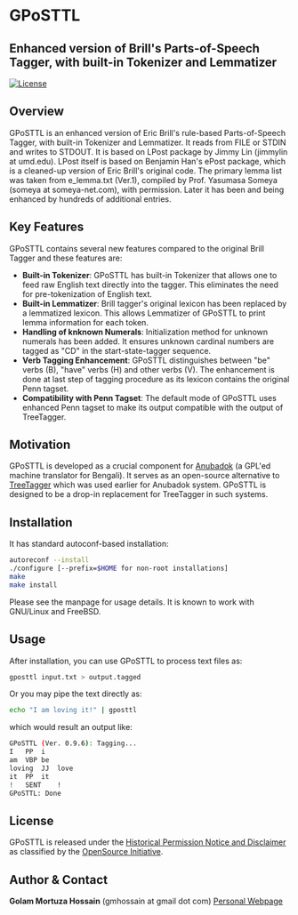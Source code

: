 # GPoSTTL

## Enhanced version of Brill's Parts-of-Speech Tagger, with built-in Tokenizer and Lemmatizer

[![License](https://img.shields.io/badge/License-Historical%20Permission%20Notice%20and%20Disclaimer-green.svg)](COPYING)

## Overview

GPoSTTL is an enhanced version of Eric Brill's rule-based Parts-of-Speech Tagger, with built-in Tokenizer and Lemmatizer. 
It reads from FILE or STDIN and writes to STDOUT. It is based on LPost package by Jimmy Lin (jimmylin at umd.edu). 
LPost itself is based on Benjamin Han's ePost package, which is a cleaned-up version of Eric Brill's original code. 
The primary lemma list was taken from e_lemma.txt (Ver.1), compiled by Prof. Yasumasa Someya (someya at someya-net.com),
with permission. Later it has been and being enhanced by hundreds of additional entries.


## Key Features
GPoSTTL contains several new features compared to the original Brill Tagger and these features are:

- **Built-in Tokenizer**: GPoSTTL has built-in Tokenizer that allows one to feed raw English text directly into the tagger. This eliminates the need for pre-tokenization of English text.
- **Built-in Lemmatizer**: Brill tagger's original lexicon has been replaced by a lemmatized lexicon. This allows Lemmatizer of GPoSTTL to print lemma information for each token.
- **Handling of knknown Numerals**: Initialization method for unknown numerals has been added. It ensures unknown cardinal numbers are tagged as "CD" in the start-state-tagger sequence.
- **Verb Tagging Enhancement**: GPoSTTL distinguishes between "be" verbs (B), "have" verbs (H) and other verbs (V). The enhancement is done at last step of tagging procedure as its lexicon contains the original Penn tagset.
- **Compatibility with Penn Tagset**: The default mode of GPoSTTL uses enhanced Penn tagset to make its output compatible with the output of TreeTagger.


## Motivation

GPoSTTL is developed as a crucial component for [Anubadok](http://anubadok.sourceforge.net/) (a GPL'ed machine translator for Bengali). 
It serves as an open-source alternative to [TreeTagger](http://www.ims.uni-stuttgart.de/projekte/corplex/TreeTagger/) which was used earlier for Anubadok system.
GPoSTTL is designed to be a drop-in replacement for TreeTagger in such systems.

## Installation

It has standard autoconf-based installation:

```bash
autoreconf --install
./configure [--prefix=$HOME for non-root installations]
make
make install
```
Please see the manpage for usage details. It is known to work with GNU/Linux and FreeBSD.


## Usage

After installation, you can use GPoSTTL to process text files as:

```bash
gposttl input.txt > output.tagged
```
Or you may pipe the text directly as:

```bash
echo "I am loving it!" | gposttl
```
which would result an output like:
```bash
GPoSTTL (Ver. 0.9.6): Tagging...
I	PP	i
am	VBP	be
loving	JJ	love
it	PP	it
!	SENT	!
GPoSTTL: Done
```

## License
GPoSTTL is released under the [Historical Permission Notice and Disclaimer](COPYING) as classified 
by the [OpenSource Initiative](https://www.opensource.org/licenses/).

## Author & Contact

**Golam Mortuza Hossain**   (gmhossain at gmail dot com)  [Personal Webpage](https://www.iiserkol.ac.in/~ghossain/)




